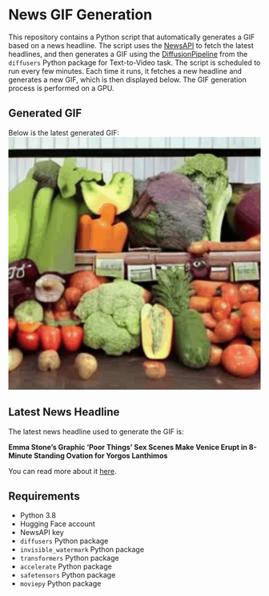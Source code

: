 # News GIF Generation
This repository contains a Python script that automatically generates a GIF based on a news headline. The script uses the [NewsAPI](https://newsapi.org/) to fetch the latest headlines, and then generates a GIF using the [DiffusionPipeline](https://github.com/huggingface/diffusers) from the `diffusers` Python package for Text-to-Video task.
The script is scheduled to run every few minutes. Each time it runs, it fetches a new headline and generates a new GIF, which is then displayed below. The GIF generation process is performed on a GPU.

## Generated GIF
Below is the latest generated GIF:
![Generated GIF](output.gif?raw=true&v=1693690453)

## Latest News Headline
The latest news headline used to generate the GIF is:

**Emma Stone’s Graphic ‘Poor Things’ Sex Scenes Make Venice Erupt in 8-Minute Standing Ovation for Yorgos Lanthimos**

You can read more about it [here](https://variety.com/2023/film/news/emma-stone-poor-things-sex-nudity-venice-standing-ovation-1235695885/).

## Requirements
- Python 3.8
- Hugging Face account
- NewsAPI key
- `diffusers` Python package
- `invisible_watermark` Python package
- `transformers` Python package
- `accelerate` Python package
- `safetensors` Python package
- `moviepy` Python package
